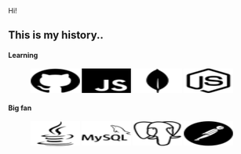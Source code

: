
<body background="images/background.jpg
                  
#### Hi!

## This is my history.. 

#### Learning

<div align = center>
  <img src="icons/github.svg" width="100" height="50">
  <img src="icons/javascript.svg" width="100" height="50">
  <img src="icons/mongodb.svg" width="100" height="50">
  <img src="icons/nodedotjs.svg" width="100" height="50">
</div>

#### Big fan

<div align = center>
  <img src="icons/java.svg" width="100" height="50">
  <img src="icons/mysql.svg" width="100" height="50">
  <img src="icons/postgresql.svg" width="100" height="50">
  <img src="icons/postman.svg" width="100" height="50">
  
</div>
                                                      
</body>
